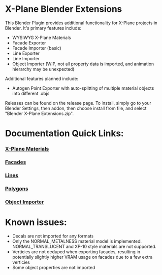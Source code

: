 # X-Plane Blender Extensions
This Blender Plugin provides additional functionality for X-Plane projects in Blender. It's primary features include:
- WYSIWYG X-Plane Materials
- Facade Exporter
- Facade Importer (basic)
- Line Exporter
- Line Importer
- Object Importer (WIP, not all property data is imported, and animation hierarchy may be unexpected)

Additional features planned include:
- Autogen Point Exporter with auto-splitting of multiple material objects into different .objs

Releases can be found on the release page. To install, simply go to your Blender Settings, then addon, then choose install from file, and select "Blender X-Plane Extensions.zip".

# Documentation Quick Links:

### [X-Plane Materials](https://github.com/Connor-Russell/Blender-X-Plane-Extensions/wiki/X%E2%80%90Plane-Materials)

### [Facades](https://github.com/Connor-Russell/Blender-X-Plane-Extensions/wiki/X%E2%80%90Plane-Facades)

### [Lines](https://github.com/Connor-Russell/Blender-X-Plane-Extensions/wiki/X%E2%80%90Plane-Line)

### [Polygons](https://github.com/Connor-Russell/Blender-X-Plane-Extensions/wiki/X%E2%80%90Plane-Polygons)

### [Object Importer](https://github.com/Connor-Russell/Blender-X-Plane-Extensions/wiki/X%E2%80%90Plane-Object-Importing)

# Known issues:
- Decals are not imported for any formats
- Only the NORMAL_METALNESS material model is implemented. NORMAL_TRANSLUCENT and XP-10 style materials are not supported.
- Verticies are not deduped when exporting facades, resulting in potentially slightly higher VRAM usage on facades due to a few extra verticies
- Some object properties are not imported

